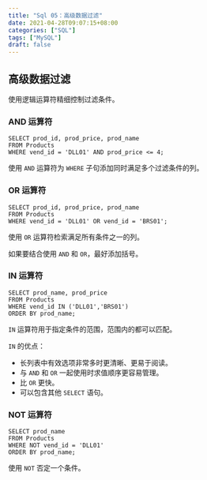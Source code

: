 ```yaml
---
title: "Sql 05：高级数据过滤"
date: 2021-04-28T09:07:15+08:00
categories: ["SQL"]
tags: ["MySQL"]
draft: false
---
```


## 高级数据过滤

使用逻辑运算符精细控制过滤条件。

### AND 运算符

```mysql
SELECT prod_id, prod_price, prod_name
FROM Products
WHERE vend_id = 'DLL01' AND prod_price <= 4;
```

使用 `AND` 运算符为 `WHERE` 子句添加同时满足多个过滤条件的列。

### OR 运算符

```mysql
SELECT prod_id, prod_price, prod_name
FROM Products
WHERE vend_id = 'DLL01' OR vend_id = 'BRS01';
```

使用 `OR` 运算符检索满足所有条件之一的列。

如果要结合使用 `AND` 和 `OR`，最好添加括号。

### IN 运算符

```mysql
SELECT prod_name, prod_price
FROM Products
WHERE vend_id IN ('DLL01','BRS01')
ORDER BY prod_name;
```

`IN` 运算符用于指定条件的范围，范围内的都可以匹配。

`IN` 的优点：

- 长列表中有效选项非常多时更清晰、更易于阅读。
- 与 `AND` 和 `OR` 一起使用时求值顺序更容易管理。
- 比 `OR` 更快。
- 可以包含其他 `SELECT` 语句。

### NOT 运算符

```mysql
SELECT prod_name
FROM Products
WHERE NOT vend_id = 'DLL01'
ORDER BY prod_name;
```

使用 `NOT` 否定一个条件。